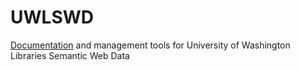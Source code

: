 # UWLSWD
[Documentation](https://github.com/uwlib-cams/uwlswd/wiki) and management tools for University of Washington Libraries Semantic Web Data
